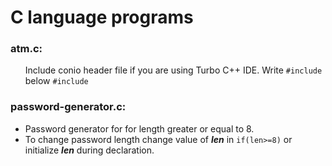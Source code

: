 # C language programs
<h3>atm.c:</h3>
  <ul>
    </li>Include conio header file if you are using Turbo C++ IDE. Write <code>#include <conio.h></code> below <code>#include <stdio.h></code></li>
  </ul>
<h3>password-generator.c:</h3> 
  <ul>
    <li>Password generator for for length greater or equal to 8.</li>
    <li>To change password length change value of <strong><em>len</em></strong> in <code>if(len>=8)</code> or initialize <strong><em>len</em></strong> during declaration.</li>
  </ul>
  
